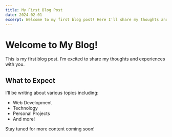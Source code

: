 ```yaml
---
title: My First Blog Post
date: 2024-02-01
excerpt: Welcome to my first blog post! Here I'll share my thoughts and experiences.
---
```


# Welcome to My Blog!

This is my first blog post. I'm excited to share my thoughts and experiences with you.

## What to Expect

I'll be writing about various topics including:
- Web Development
- Technology
- Personal Projects
- And more!

Stay tuned for more content coming soon! 